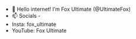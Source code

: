 - 👋 Hello internet! I’m Fox Ultimate (@UltimateFox)
- 📫 Socials - 
- Insta: fox_ultimate
- YouTube: Fox Ultimate

<!---
UltimateFox/UltimateFox is a ✨ special ✨ repository because its `README.md` (this file) appears on your GitHub profile.
You can click the Preview link to take a look at your changes.
--->
